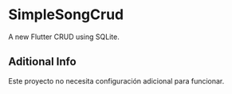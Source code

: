 # SimpleSongCrud

A new Flutter CRUD using SQLite.

## Aditional Info

Este proyecto no necesita configuración adicional para funcionar.



